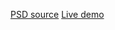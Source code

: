 <a href="https://symu.co/freebies/templates-4/olios-psd-template/">PSD source</a> 
<a href="https://ma-fas.github.io/OliosTheme/">Live demo</a>
